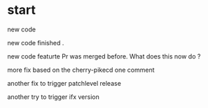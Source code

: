 # start

new code

new code finished .

new code
featurte Pr was merged before. What does this now do ?

more fix based on the cherry-pikecd one 
comment

another fix to trigger patchlevel release

another try to trigger ifx version
